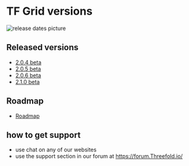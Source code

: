 # TF Grid versions

![release dates picture](releasenotes.png)

## Released versions

- [2.0.4 beta](release_note_2.0.4.md)
- [2.0.5 beta](release_note_2.0.5.md)
- [2.0.6 beta](release_note_2.0.6.md)
- [2.1.0 beta](release_note_2.1.0.md)

## Roadmap

- [Roadmap](wiki:roadmap.md)

## how to get support

- use chat on any of our websites
- use the support section in our forum at https://forum.Threefold.io/
